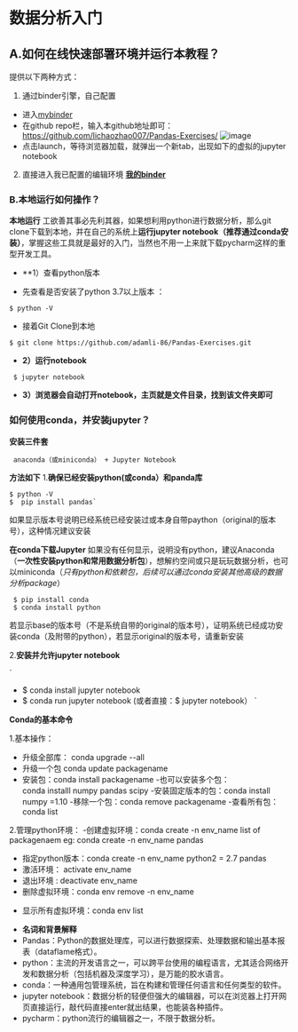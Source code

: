  
# 数据分析入门


## A.如何在线快速部署环境并运行本教程？
提供以下两种方式：
1. 通过binder引擎，自己配置
 - 进入[mybinder](https://mybinder.org) 
 - 在github repo栏，输入本github地址即可：https://github.com/lichaozhao007/Pandas-Exercises/ 
![image](https://user-images.githubusercontent.com/62827484/168115380-128f4cff-6ac3-46b7-993f-47077b00c083.png)
  - 点击launch，等待浏览器加载，就弹出一个新tab，出现如下的虚拟的jupyter notebook 


2. 直接进入我已配置的编辑环境
[**我的binder**](https://mybinder.org/v2/gh/lichaozhao007/Pandas-Exercises/HEAD)




### B.本地运行如何操作？
**本地运行**
工欲善其事必先利其器，如果想利用python进行数据分析，那么git clone下载到本地，并在自己的系统上**运行jupyter notebook（推荐通过conda安装）**，掌握这些工具就是最好的入门，当然也不用一上来就下载pycharm这样的重型开发工具。

+ **1）查看python版本
- 先查看是否安装了python 3.7以上版本 ：

`
 $ python -V
`

- 接着Git Clone到本地

`
 $ git clone https://github.com/adamli-86/Pandas-Exercises.git
`

+ **2）运行notebook**

` 
 $ jupyter notebook 
`

+ **3）浏览器会自动打开notebook，主页就是文件目录，找到该文件夹即可**
 
 
 
### 如何使用conda，并安装jupyter？

**安装三件套**
```
 anaconda（或miniconda） + Jupyter Notebook 
```
**方法如下**
1.**确保已经安装python(或conda）和panda库**
```
$ python -V
$  pip install pandas`
```
如果显示版本号说明已经系统已经安装过或本身自带paython（original的版本号），这种情况建议安装

**在conda下载Jupyter**
如果没有任何显示，说明没有python，建议Anaconda（**一次性安装python和常用数据分析包**），想解约空间或只是玩玩数据分析，也可以miniconda（_只有python和依赖包，后续可以通过conda安装其他高级的数据分析package_）
```
 $ pip install conda
 $ conda install python
``` 
若显示base的版本号（不是系统自带的original的版本号），证明系统已经成功安装conda（及附带的python），若显示original的版本号，请重新安装

2.**安装并允许jupyter notebook**

`
- $ conda install jupyter notebook
- $ conda run jupyter notebook
(或者直接：$ jupyter notebook）
`

**Conda的基本命令**

1.基本操作：
- 升级全部库：  conda upgrade --all
- 升级一个包  conda update packagename
- 安装包：conda install packagename
-也可以安装多个包：   
conda installl numpy pandas scipy
-安装固定版本的包：conda install numpy =1.10
-移除一个包：conda remove packagename 
-查看所有包：conda list 

2.管理python环境：
-创建虚拟环境：conda create -n env_name list of packagenaem
eg:  conda create -n env_name pandas 
- 指定python版本：conda create -n env_name python2 = 2.7 pandas 
- 激活环境： activate env_name
- 退出环境 :  deactivate  env_name
- 删除虚拟环境：conda env remove -n env_name
+ 显示所有虚拟环境：conda env list  

- **名词和背景解释**
- Pandas：Python的数据处理库，可以进行数据探索、处理数据和输出基本报表（dataflame格式）。
- python：主流的开发语言之一，可以跨平台使用的编程语言，尤其适合网络开发和数据分析（包括机器及深度学习），是万能的胶水语言。
- conda：一种通用包管理系统，旨在构建和管理任何语言和任何类型的软件。
- jupyter notebook：数据分析的轻便但强大的编辑器，可以在浏览器上打开网页直接运行，敲代码直接enter就出结果，也能装各种插件。
- pycharm：python流行的编辑器之一，不限于数据分析。
 

 


